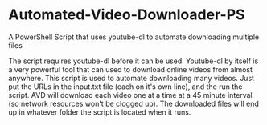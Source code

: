 # Automated-Video-Downloader-PS
A PowerShell Script that uses youtube-dl to automate downloading multiple files

The script requires youtube-dl before it can be used. Youtube-dl by itself is 
a very powerful tool that can used to download online videos from almost anywhere.
This script is used to automate downloading many videos. Just put the URLs in
the input.txt file (each on it's own line), and the run the script. 
AVD will download each video one at a time at a 45 minute interval
(so network resources won't be clogged up). The downloaded files will end up
in whatever folder the script is located when it runs.
